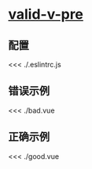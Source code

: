 
# [valid-v-pre](https://eslint.vuejs.org/rules/valid-v-pre.html)

## 配置

<<< ./.eslintrc.js

## 错误示例

<<< ./bad.vue

## 正确示例

<<< ./good.vue
        
